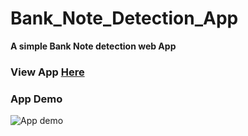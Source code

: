 # Bank_Note_Detection_App
**A simple Bank Note detection web App**

### View App [Here](https://bank-note-fastapi.herokuapp.com/docs#/default/predict_banknote_predict_post)

### App Demo
![App demo](demo/demo.gif)
